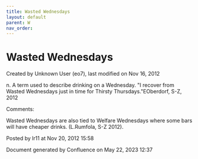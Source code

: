 ```yaml
---
title: Wasted Wednesdays
layout: default
parent: W
nav_order:
---
```


# Wasted Wednesdays

Created by  Unknown User (eo7), last modified on Nov 16, 2012

n. A term used to describe drinking on a Wednesday. &quot;I recover from Wasted Wednesdays just in time for Thirsty Thursdays.&quot;EOberdorf, S-Z, 2012

Comments:

Wasted Wednesdays are also tied to Welfare Wednesdays where some bars will have cheaper drinks. (L.Rumfola, S-Z 2012).

Posted by lr11 at Nov 20, 2012 15:58

Document generated by Confluence on May 22, 2023 12:37



